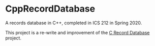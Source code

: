 # CppRecordDatabase
A records database in C++, completed in ICS 212 in Spring 2020.

This project is a re-write and improvement of the [C Record Database](https://github.com/robert-lemon-uhm/CRecordDatabase) project.
